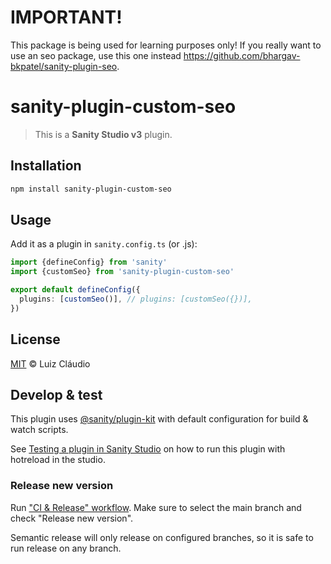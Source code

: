 # IMPORTANT!
This package is being used for learning purposes only! If you really want to use an seo package, use this one instead https://github.com/bhargav-bkpatel/sanity-plugin-seo.

# sanity-plugin-custom-seo

> This is a **Sanity Studio v3** plugin.

## Installation

```sh
npm install sanity-plugin-custom-seo
```

## Usage

Add it as a plugin in `sanity.config.ts` (or .js):

```ts
import {defineConfig} from 'sanity'
import {customSeo} from 'sanity-plugin-custom-seo'

export default defineConfig({
  plugins: [customSeo()], // plugins: [customSeo({})],
})
```

## License

[MIT](LICENSE) © Luiz Cláudio

## Develop & test

This plugin uses [@sanity/plugin-kit](https://github.com/sanity-io/plugin-kit)
with default configuration for build & watch scripts.

See [Testing a plugin in Sanity Studio](https://github.com/sanity-io/plugin-kit#testing-a-plugin-in-sanity-studio)
on how to run this plugin with hotreload in the studio.


### Release new version

Run ["CI & Release" workflow](https://github.com/lcnogueira/sanity-plugin-custom-seo/actions/workflows/main.yml).
Make sure to select the main branch and check "Release new version".

Semantic release will only release on configured branches, so it is safe to run release on any branch.
